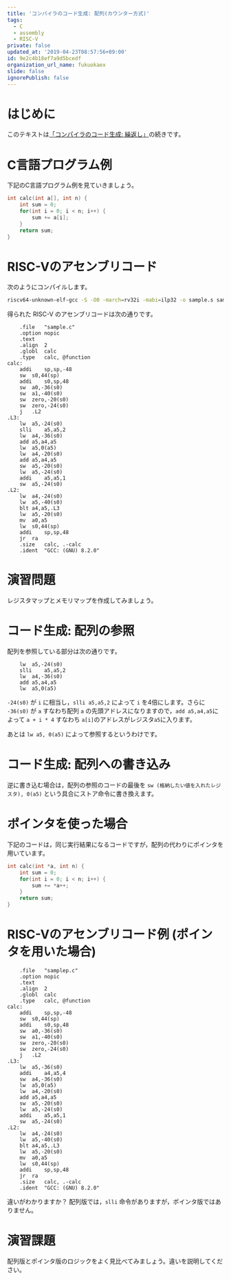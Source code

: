 ```yaml
---
title: 'コンパイラのコード生成: 配列(カウンター方式)'
tags:
  - C
  - assembly
  - RISC-V
private: false
updated_at: '2019-04-23T08:57:56+09:00'
id: 9e2c4b18ef7a9d5bcedf
organization_url_name: fukuokaex
slide: false
ignorePublish: false
---
```

# はじめに

このテキストは[「コンパイラのコード生成: 繰返し」](https://qiita.com/zacky1972/items/29c1cf24ec2361e2f179)の続きです。


# C言語プログラム例

下記のC言語プログラム例を見ていきましょう。

```c
int calc(int a[], int n) {
	int sum = 0;
	for(int i = 0; i < n; i++) {
		sum += a[i];
	}
	return sum;
}
```

# RISC-Vのアセンブリコード

次のようにコンパイルします。

```bash
riscv64-unknown-elf-gcc -S -O0 -march=rv32i -mabi=ilp32 -o sample.s sample.c
```

得られた RISC-V のアセンブリコードは次の通りです。

```
	.file	"sample.c"
	.option nopic
	.text
	.align	2
	.globl	calc
	.type	calc, @function
calc:
	addi	sp,sp,-48
	sw	s0,44(sp)
	addi	s0,sp,48
	sw	a0,-36(s0)
	sw	a1,-40(s0)
	sw	zero,-20(s0)
	sw	zero,-24(s0)
	j	.L2
.L3:
	lw	a5,-24(s0)
	slli	a5,a5,2
	lw	a4,-36(s0)
	add	a5,a4,a5
	lw	a5,0(a5)
	lw	a4,-20(s0)
	add	a5,a4,a5
	sw	a5,-20(s0)
	lw	a5,-24(s0)
	addi	a5,a5,1
	sw	a5,-24(s0)
.L2:
	lw	a4,-24(s0)
	lw	a5,-40(s0)
	blt	a4,a5,.L3
	lw	a5,-20(s0)
	mv	a0,a5
	lw	s0,44(sp)
	addi	sp,sp,48
	jr	ra
	.size	calc, .-calc
	.ident	"GCC: (GNU) 8.2.0"
```

# 演習問題

レジスタマップとメモリマップを作成してみましょう。

# コード生成: 配列の参照

配列を参照している部分は次の通りです。

```
	lw	a5,-24(s0)
	slli	a5,a5,2
	lw	a4,-36(s0)
	add	a5,a4,a5
	lw	a5,0(a5)
```

`-24(s0)` が `i` に相当し，`slli a5,a5,2` によって `i` を4倍にします。さらに `-36(s0)` が `a` すなわち配列 `a` の先頭アドレスになりますので，`add a5,a4,a5`によって `a + i * 4` すなわち `a[i]`のアドレスがレジスタ`a5`に入ります。

あとは `lw a5, 0(a5)` によって参照するというわけです。

# コード生成: 配列への書き込み

逆に書き込む場合は，配列の参照のコードの最後を `sw (格納したい値を入れたレジスタ), 0(a5)` という具合にストア命令に書き換えます。

# ポインタを使った場合

下記のコードは，同じ実行結果になるコードですが，配列の代わりにポインタを用いています。

```c
int calc(int *a, int n) {
	int sum = 0;
	for(int i = 0; i < n; i++) {
		sum += *a++;
	}
	return sum;
}
```

# RISC-Vのアセンブリコード例 (ポインタを用いた場合)

```
	.file	"samplep.c"
	.option nopic
	.text
	.align	2
	.globl	calc
	.type	calc, @function
calc:
	addi	sp,sp,-48
	sw	s0,44(sp)
	addi	s0,sp,48
	sw	a0,-36(s0)
	sw	a1,-40(s0)
	sw	zero,-20(s0)
	sw	zero,-24(s0)
	j	.L2
.L3:
	lw	a5,-36(s0)
	addi	a4,a5,4
	sw	a4,-36(s0)
	lw	a5,0(a5)
	lw	a4,-20(s0)
	add	a5,a4,a5
	sw	a5,-20(s0)
	lw	a5,-24(s0)
	addi	a5,a5,1
	sw	a5,-24(s0)
.L2:
	lw	a4,-24(s0)
	lw	a5,-40(s0)
	blt	a4,a5,.L3
	lw	a5,-20(s0)
	mv	a0,a5
	lw	s0,44(sp)
	addi	sp,sp,48
	jr	ra
	.size	calc, .-calc
	.ident	"GCC: (GNU) 8.2.0"
```

違いがわかりますか？ 配列版では，`slli` 命令がありますが，ポインタ版ではありません。

# 演習課題

配列版とポインタ版のロジックをよく見比べてみましょう。違いを説明してください。

